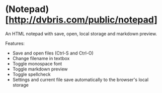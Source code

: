 (Notepad)[http://dvbris.com/public/notepad]
=======

An HTML notepad with save, open, local storage and markdown preview.

Features:

- Save and open files (Ctrl-S and Ctrl-O)
- Change filename in textbox
- Toggle monospace font
- Toggle markdown preview
- Toggle spellcheck
- Settings and current file save automatically to the browser's local storage
